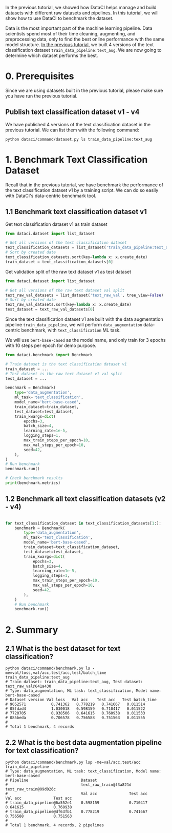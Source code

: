 In the previous tutorial, we showed how DataCI helps manage and build datasets with different raw datasets and
pipelines. In this tutorial, we will show how to use DataCI to benchmark the dataset.

Data is the most important part of the machine learning pipeline. Data scientists spend most of their time cleaning,
augmenting, and preprocessing data, only to find the best online performance with the same model structure.
[In the previous tutorial](/example/create_text_classification_dataset), we built 4 versions of the text classification
dataset `train_data_pipeline:text_aug`. We are now going to determine which dataset performs the best.

# 0. Prerequisites

Since we are using datasets built in the previous tutorial, please make sure you have run the previous tutorial.

## Publish text classification dataset v1 - v4

We have published 4 versions of the text classification dataset in the previous tutorial.
We can list them with the following command:

```shell
python dataci/command/dataset.py ls train_data_pipeline:text_aug
```

# 1. Benchmark Text Classification Dataset

Recall that in the previous tutorial, we have benchmark the performance of the text classification dataset v1 by
a training script. We can do so easily with DataCI's data-centric benchmark tool.

## 1.1 Benchmark text classification dataset v1

Get text classification dataset v1 as train dataset

```python
from dataci.dataset import list_dataset

# Get all versions of the text classification dataset
text_classification_datasets = list_dataset('train_data_pipeline:text_aug', tree_view=False)
# Sort by created date
text_classification_datasets.sort(key=lambda x: x.create_date)
train_dataset = text_classification_datasets[0]
```

Get validation split of the raw text dataset v1 as test dataset

```python
from dataci.dataset import list_dataset

# Get all versions of the raw text dataset val split
text_raw_val_datasets = list_dataset('text_raw_val', tree_view=False)
# Sort by created date
text_raw_val_datasets.sort(key=lambda x: x.create_date)
test_dataset = text_raw_val_datasets[0]
```

Since the text classification dataset v1 are built with the data augmentation pipeline `train_data_pipeline`,
we will perform `data_augmentation` data-centric benchmark, with `text_classification` ML task.

We will use `bert-base-cased` as the model name, and only train for 3 epochs with 10 steps per epoch for demo purpose.
```python
from dataci.benchmark import Benchmark

# Train dataset is the text classification dataset v1
train_dataset = ...
# Test dataset is the raw text dataset v1 val split
test_dataset = ...

benchmark = Benchmark(
    type='data_augmentation',
    ml_task='text_classification',
    model_name='bert-base-cased',
    train_dataset=train_dataset,
    test_dataset=test_dataset,
    train_kwargs=dict(
        epochs=3,
        batch_size=4,
        learning_rate=1e-5,
        logging_steps=1,
        max_train_steps_per_epoch=10,
        max_val_steps_per_epoch=10,
        seed=42,
    ),
)
# Run benchmark
benchmark.run()

# Check benchmark results
print(benchmark.metrics)
```

## 1.2 Benchmark all text classification datasets (v2 - v4)

```python

for text_classification_dataset in text_classification_datasets[1:]:
    benchmark = Benchmark(
        type='data_augmentation',
        ml_task='text_classification',
        model_name='bert-base-cased',
        train_dataset=text_classification_dataset,
        test_dataset=test_dataset,
        train_kwargs=dict(
            epochs=3,
            batch_size=4,
            learning_rate=1e-5,
            logging_steps=1,
            max_train_steps_per_epoch=10,
            max_val_steps_per_epoch=10,
            seed=42,
        ),
    )
    # Run benchmark
    benchmark.run()
```

# 2. Summary

## 2.1 What is the best dataset for text classification?

```shell
python dataci/command/benchmark.py ls -me=val/loss,val/acc,test/acc,test/batch_time train_data_pipeline:text_aug
# Train dataset: train_data_pipeline:text_aug, Test dataset: text_raw_val@641a430
# Type: data_augmentation, ML task: text_classification, Model name: bert-base-cased
# Dataset version Val loss   Val acc    Test acc   Test batch_time
# 9052571           0.741362   0.778219   0.741667   0.011514
# 05fdad4           1.030018   0.598159   0.710417   0.011522
# 7720705           0.938506   0.641615   0.760938   0.011533
# 085beda           0.706578   0.756588   0.751563   0.011555
# 
# Total 1 benchmark, 4 records
```

## 2.2 What is the best data augmentation pipeline for text classification?

```shell
python dataci/command/benchmark.py lsp -me=val/acc,test/acc train_data_pipeline
# Type: data_augmentation, ML task: text_classification, Model name: bert-base-cased
# Pipeline                       Dataset                                                                         
#                                text_raw_train@f3a821d                    text_raw_train@09d026c
#                                Val acc              Test acc             Val acc              Test acc
# train_data_pipeline@6a552e1    0.598159             0.710417             0.641615             0.760938
# train_data_pipeline@df63fb1    0.778219             0.741667             0.756588             0.751563
# 
# Total 1 benchmark, 4 records, 2 pipelines
```
